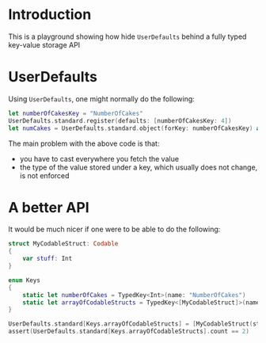 # Introduction
This is a playground showing how hide `UserDefaults`
behind a fully typed key-value storage API

# UserDefaults
Using `UserDefaults`, one might normally do the following:

```swift
let numberOfCakesKey = "NumberOfCakes"
UserDefaults.standard.register(defaults: [numberOfCakesKey: 4])
let numCakes = UserDefaults.standard.object(forKey: numberOfCakesKey) as? Int
```

The main problem with the above code is that:

- you have to cast everywhere you fetch the value
- the type of the value stored under a key, which usually does not change, is not enforced

# A better API

It would be much nicer if one were to be able to do the following:

```swift
struct MyCodableStruct: Codable
{
    var stuff: Int
}

enum Keys
{
    static let numberOfCakes = TypedKey<Int>(name: "NumberOfCakes")
    static let arrayOfCodableStructs = TypedKey<[MyCodableStruct]>(name: "AmazingStuff")
}

UserDefaults.standard[Keys.arrayOfCodableStructs] = [MyCodableStruct(stuff: 6), MyCodableStruct(stuff: 5)]
assert(UserDefaults.standard[Keys.arrayOfCodableStructs].count == 2)
```
